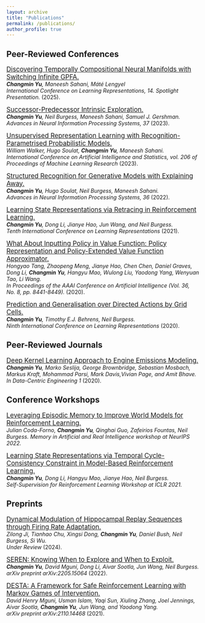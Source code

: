 ```yaml
---
layout: archive
title: "Publications"
permalink: /publications/
author_profile: true
---
```


<!-- {% if author.googlescholar %}
  You can also find my articles on <u><a href="{{author.googlescholar}}">my Google Scholar profile</a>.</u>
{% endif %}

{% include base_path %} -->

## Peer-Reviewed Conferences
[<span style="font-size:larger;">Discovering Temporally Compositional Neural Manifolds with Switching Infinite GPFA.</span>](https://www.biorxiv.org/content/10.1101/2024.10.04.616623v2)  
***Changmin Yu**, Maneesh Sahani, Máté Lengyel*  
*International Conference on Learning Representations, 14. Spotlight Presentation.* (2025).

[<span style="font-size:larger;">Successor-Predecessor Intrinsic Exploration.</span>](https://arxiv.org/abs/2305.15277#:~:text=Abstract%3A%20Exploration%20is%20essential%20in,with%20self%2Dgenerated%20intrinsic%20rewards.)  
***Changmin Yu**, Neil Burgess, Maneesh Sahani, Samuel J. Gershman.*  
*Advances in Neural Information Processing Systems, 37* (2023).

[<span style="font-size:larger;">Unsupervised Representation Learning with Recognition-Parametrised Probabilistic Models.</span>](https://arxiv.org/abs/2209.05661)  
*William Walker, Hugo Soulat, **Changmin Yu**, Maneesh Sahani.*  
*International Conference on Artificial Intelligence and Statistics, vol. 206 of Proceedings of Machine Learning Research* (2023).

[<span style="font-size:larger;">Structured Recognition for Generative Models with Explaining Away.</span>](https://arxiv.org/abs/2209.05212)  
***Changmin Yu**, Hugo Soulat, Neil Burgess, Maneesh Sahani.*  
*Advances in Neural Information Processing Systems, 36* (2022).


[<span style="font-size:larger;">Learning State Representations via Retracing in Reinforcement Learning.</span>](https://arxiv.org/abs/2111.12600)  
***Changmin Yu**, Dong Li, Jianye Hao, Jun Wang, and Neil Burgess.*  
*Tenth International Conference on Learning Representations* (2021).


[<span style="font-size:larger;">What About Inputting Policy in Value Function: Policy Representation and Policy-Extended Value Function Approximator.</span>](https://arxiv.org/abs/2010.09536)  
*Hongyao Tang, Zhaopeng Meng, Jianye Hao, Chen Chen, Daniel Graves, Dong Li, **Changmin Yu**, Hangyu Mao, Wulong Liu, Yaodong Yang, Wenyuan Tao, Li Wang.*  
*In Proceedings of the AAAI Conference on Artificial Intelligence (Vol. 36, No. 8, pp. 8441-8449).* (2020).


[<span style="font-size:larger;">Prediction and Generalisation over Directed Actions by Grid Cells.</span>](https://arxiv.org/abs/2006.03355)  
***Changmin Yu**, Timothy E.J. Behrens, Neil Burgess.*  
*Ninth International Conference on Learning Representations* (2020).


## Peer-Reviewed Journals

[<span style="font-size:larger;">Deep Kernel Learning Approach to Engine Emissions Modeling.</span>](https://doi.org/10.1017/dce.2020.4)  
***Changmin Yu**, Marko Seslija, George Brownbridge, Sebastian Mosbach, Markus Kraft, Mohammad Parsi, Mark Davis,Vivian Page, and Amit Bhave.*  
*In Data-Centric Engineering 1* (2020).

## Conference Workshops

[<span style="font-size:larger;">Leveraging Episodic Memory to Improve World Models for Reinforcement Learning.</span>](https://openreview.net/forum?id=XgDJNzBBgrc)  
*Julian Coda-Forno, **Changmin Yu**, Qinghai Guo, Zafeirios Fountas, Neil Burgess.*
*Memory in Artificial and Real Intelligence workshop at NeurIPS 2022.*

[<span style="font-size:larger;">Learning State Representations via Temporal Cycle-Consistency Constraint in Model-Based Reinforcement Learning.</span>](https://openreview.net/forum?id=cbu8kYSYzBm)  
***Changmin Yu**, Dong Li, Hangyu Mao, Jianye Hao, Neil Burgess.*  
*Self-Supervision for Reinforcement Learning Workshop at ICLR 2021.*

## Preprints

[<span style="font-size:larger;">Dynamical Modulation of Hippocampal Replay Sequences through Firing Rate Adaptation.</span>](https://www.biorxiv.org/content/10.1101/2024.09.13.612895v1)  
*Zilong Ji, Tianhao Chu, Xingsi Dong, **Changmin Yu**, Daniel Bush, Neil Burgess, Si Wu.*  
*Under Review* (2024).

[<span style="font-size:larger;">SEREN: Knowing When to Explore and When to Exploit.</span>](https://arxiv.org/abs/2205.15064)  
***Changmin Yu**, David Mguni, Dong Li, Aivar Sootla, Jun Wang, Neil Burgess.*  
*arXiv preprint arXiv:2205.15064* (2022).

[<span style="font-size:larger;">DESTA: A Framework for Safe Reinforcement Learning with Markov Games of Intervention.</span>](https://arxiv.org/abs/2110.14468#:~:text=DESTA%3A%20A%20Framework%20for%20Safe%20Reinforcement%20Learning%20with%20Markov%20Games%20of%20Intervention,-David%20Mguni%2C%20Usman&text=Reinforcement%20learning%20(RL)%20involves%20performing,and%20potentially%20catastrophic%20system%20states.)  
*David Henry Mguni, Usman Islam, Yaqi Sun, Xiuling Zhang, Joel Jennings, Aivar Sootla, **Changmin Yu**, Jun Wang, and Yaodong Yang.*  
*arXiv preprint arXiv:2110.14468* (2021).


<!-- {% for post in site.publications reversed %}
  {% include archive-single.html %}
{% endfor %}

## Peer-Reviewed Journals
{% for post in site.journal_articles reversed %}
  {% include archive-single.html %}
{% endfor %} -->